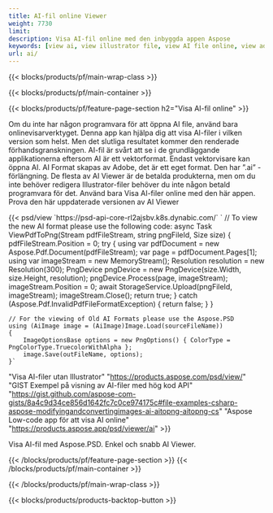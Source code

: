 ```yaml
---
title: AI-fil online Viewer
weight: 7730
limit: 
description: Visa AI-fil online med den inbyggda appen Aspose
keywords: [view ai, view illustrator file, view AI file online, view adobe illustrator, ai file preview, ai format view]
url: ai/
---
```


{{< blocks/products/pf/main-wrap-class >}}


{{< blocks/products/pf/main-container >}}

{{< blocks/products/pf/feature-page-section h2="Visa AI-fil online" >}}
<p>Om du inte har någon programvara för att öppna AI file, använd bara onlinevisarverktyget. Denna app kan hjälpa dig att visa AI-filer i vilken version som helst. Men det slutliga resultatet kommer den renderade förhandsgranskningen. AI-fil är svårt att se i de grundläggande applikationerna eftersom AI är ett vektorformat. Endast vektorvisare kan öppna AI. AI Format skapas av Adobe, det är ett eget format. Den har ”.ai” -förlängning. De flesta av AI Viewer är de betalda produkterna, men om du inte behöver redigera Illustrator-filer behöver du inte någon betald programvara för det. Använd bara Visa AI-filer online med den här appen. Prova den här uppdaterade versionen av AI Viewer</p>
{{< psd/view `https://psd-api-core-rl2ajsbv.k8s.dynabic.com/` 
`	// To view the new AI format please use the following code:
	async Task<bool> ViewPdfToPng(Stream pdfFileStream, string pngFileId, Size size)
	{
		pdfFileStream.Position = 0;
		try
		{
			using var pdfDocument = new Aspose.Pdf.Document(pdfFileStream);
			var page = pdfDocument.Pages[1];
			using var imageStream = new MemoryStream();
			Resolution resolution = new Resolution(300);
			PngDevice pngDevice = new PngDevice(size.Width, size.Height, resolution);
			pngDevice.Process(page, imageStream);
			imageStream.Position = 0;
			await StorageService.Upload(pngFileId, imageStream);
			imageStream.Close();
			return true;
		}
		catch (Aspose.Pdf.InvalidPdfFileFormatException)
		{
			return false;
		}
	}
	
	// For the viewing of Old AI Formats please use the Aspose.PSD
	using (AiImage image = (AiImage)Image.Load(sourceFileName))
	{
		ImageOptionsBase options = new PngOptions() { ColorType = PngColorType.TruecolorWithAlpha };
		image.Save(outFileName, options);
	}` 
"Visa AI-filer utan Illustrator" "https://products.aspose.com/psd/view/" 
"GIST Exempel på visning av AI-filer med hög kod API" "https://gist.github.com/aspose-com-gists/8a4c9d34ce856d1642fc7c0ce974175c#file-examples-csharp-aspose-modifyingandconvertingimages-ai-aitopng-aitopng-cs" 
"Aspose Low-code app för att visa AI online" "https://products.aspose.app/psd/viewer/ai" >}}
<p>Visa AI-fil med Aspose.PSD. Enkel och snabb AI Viewer.</p>
{{< /blocks/products/pf/feature-page-section >}}
{{< /blocks/products/pf/main-container >}}


{{< /blocks/products/pf/main-wrap-class >}}

{{< blocks/products/products-backtop-button >}}
